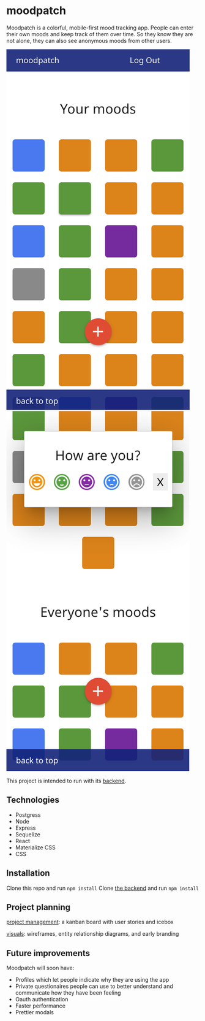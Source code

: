 # moodpatch

Moodpatch is a colorful, mobile-first mood tracking app. People can enter their own moods and keep track of them over time. So they know they are not alone, they can also see anonymous moods from other users.

![top of the main page](./screenshots/top.png) ![a modal over colorful squares](./screenshots/modal.png)

This project is intended to run with its [backend](https://github.com/ctavispost/moodPatch_backend).

## Technologies

- Postgress
- Node
- Express
- Sequelize
- React
- Materialize CSS
- CSS


## Installation
Clone this repo and run `npm install`
Clone [the backend](https://github.com/ctavispost/moodPatch_backend) and run `npm install`

## Project planning

[project management](https://github.com/ctavispost/moodpatch/projects/1): a kanban board with user stories and icebox

[visuals](https://www.figma.com/file/Brt6WyouctTzHeTkvnN8TB/colorblog?node-id=0%3A1): wireframes, entity relationship diagrams, and early branding


## Future improvements

Moodpatch will soon have:
- Profiles which let people indicate why they are using the app
- Private questionaires people can use to better understand and communicate how they have been feeling
- Oauth authentication
- Faster performance
- Prettier modals
